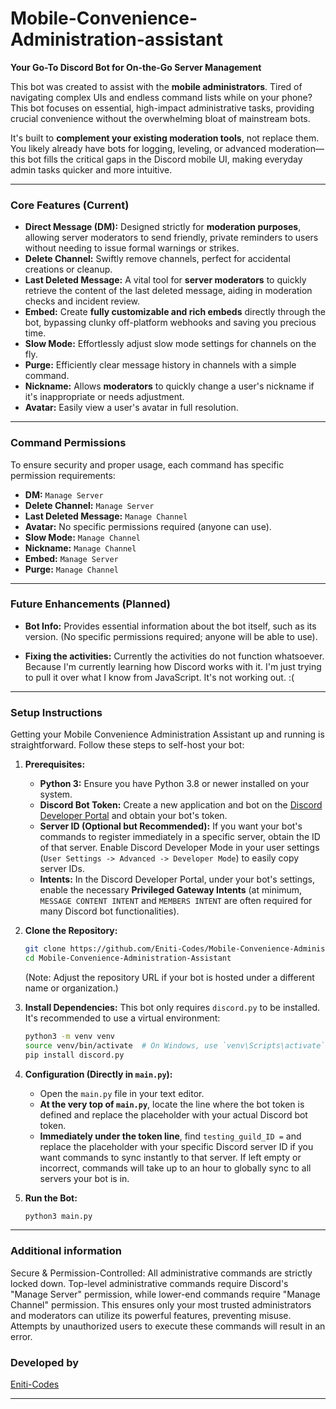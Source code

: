 # Mobile-Convenience-Administration-assistant
**Your Go-To Discord Bot for On-the-Go Server Management**

This bot was created to assist with the **mobile administrators**. Tired of navigating complex UIs and endless command lists while on your phone? This bot focuses on essential, high-impact administrative tasks, providing crucial convenience without the overwhelming bloat of mainstream bots.

It's built to **complement your existing moderation tools**, not replace them. You likely already have bots for logging, leveling, or advanced moderation—this bot fills the critical gaps in the Discord mobile UI, making everyday admin tasks quicker and more intuitive.

---

### Core Features (Current)

* **Direct Message (DM):** Designed strictly for **moderation purposes**, allowing server moderators to send friendly, private reminders to users without needing to issue formal warnings or strikes.
* **Delete Channel:** Swiftly remove channels, perfect for accidental creations or cleanup.
* **Last Deleted Message:** A vital tool for **server moderators** to quickly retrieve the content of the last deleted message, aiding in moderation checks and incident review.
* **Embed:** Create **fully customizable and rich embeds** directly through the bot, bypassing clunky off-platform webhooks and saving you precious time.
* **Slow Mode:** Effortlessly adjust slow mode settings for channels on the fly.
* **Purge:** Efficiently clear message history in channels with a simple command.
* **Nickname:** Allows **moderators** to quickly change a user's nickname if it's inappropriate or needs adjustment.
* **Avatar:** Easily view a user's avatar in full resolution.

---

### Command Permissions

To ensure security and proper usage, each command has specific permission requirements:

* **DM:** `Manage Server`
* **Delete Channel:** `Manage Server`
* **Last Deleted Message:** `Manage Channel`
* **Avatar:** No specific permissions required (anyone can use).
* **Slow Mode:** `Manage Channel`
* **Nickname:** `Manage Channel`
* **Embed:** `Manage Server`
* **Purge:** `Manage Channel`

---

### Future Enhancements (Planned)

* **Bot Info:** Provides essential information about the bot itself, such as its version. (No specific permissions required; anyone will be able to use).

* **Fixing the activities:** Currently the activities do not function whatsoever. Because I'm currently learning how Discord works with it. I'm just trying to pull it over what I know from JavaScript. It's not working out. :(

---

### Setup Instructions

Getting your Mobile Convenience Administration Assistant up and running is straightforward. Follow these steps to self-host your bot:

1.  **Prerequisites:**

      * **Python 3:** Ensure you have Python 3.8 or newer installed on your system.
      * **Discord Bot Token:** Create a new application and bot on the [Discord Developer Portal](https://discord.com/developers/applications) and obtain your bot's token.
      * **Server ID (Optional but Recommended):** If you want your bot's commands to register immediately in a specific server, obtain the ID of that server. Enable Discord Developer Mode in your user settings (`User Settings -> Advanced -> Developer Mode`) to easily copy server IDs.
      * **Intents:** In the Discord Developer Portal, under your bot's settings, enable the necessary **Privileged Gateway Intents** (at minimum, `MESSAGE CONTENT INTENT` and `MEMBERS INTENT` are often required for many Discord bot functionalities).

2.  **Clone the Repository:**

    ```bash
    git clone https://github.com/Eniti-Codes/Mobile-Convenience-Administration-Assistant.git
    cd Mobile-Convenience-Administration-Assistant
    ```

    (Note: Adjust the repository URL if your bot is hosted under a different name or organization.)

3.  **Install Dependencies:**
    This bot only requires `discord.py` to be installed. It's recommended to use a virtual environment:

    ```bash
    python3 -m venv venv
    source venv/bin/activate  # On Windows, use `venv\Scripts\activate`
    pip install discord.py
    ```

4.  **Configuration (Directly in `main.py`):**

      * Open the `main.py` file in your text editor.
      * **At the very top of `main.py`**, locate the line where the bot token is defined and replace the placeholder with your actual Discord bot token.
      * **Immediately under the token line**, find `testing_guild_ID =` and replace the placeholder with your specific Discord server ID if you want commands to sync instantly to that server. If left empty or incorrect, commands will take up to an hour to globally sync to all servers your bot is in.

5.  **Run the Bot:**

    ```bash
    python3 main.py

    
---
### Additional information
    
Secure & Permission-Controlled: All administrative commands are strictly locked down. Top-level administrative commands require Discord's "Manage Server" permission, while lower-end commands require "Manage Channel" permission. This ensures only your most trusted administrators and moderators can utilize its powerful features, preventing misuse. Attempts by unauthorized users to execute these commands will result in an error.

### Developed by

[Eniti-Codes](https://github.com/Eniti-Codes?tab=repositories)

-----
